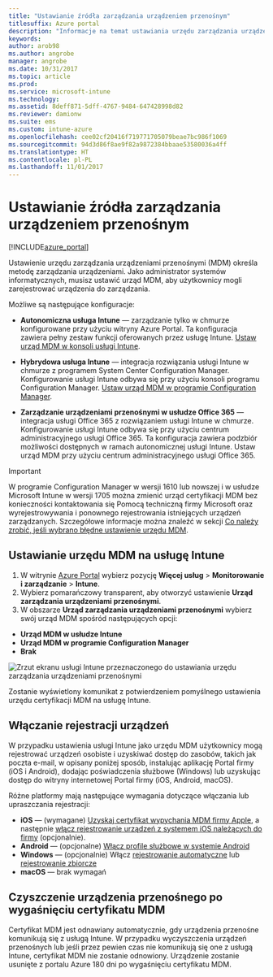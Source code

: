 ```yaml
---
title: "Ustawianie źródła zarządzania urządzeniem przenośnym"
titlesuffix: Azure portal
description: "Informacje na temat ustawiania urzędu zarządzania urządzeniami mobilnymi w usłudze Intune. \""
keywords: 
author: arob98
ms.author: angrobe
manager: angrobe
ms.date: 10/31/2017
ms.topic: article
ms.prod: 
ms.service: microsoft-intune
ms.technology: 
ms.assetid: 8deff871-5dff-4767-9484-647428998d82
ms.reviewer: damionw
ms.suite: ems
ms.custom: intune-azure
ms.openlocfilehash: cee02cf20416f719771705079beae7bc986f1069
ms.sourcegitcommit: 94d3d86f8ae9f82a9872384bbaae53580036a4ff
ms.translationtype: HT
ms.contentlocale: pl-PL
ms.lasthandoff: 11/01/2017
---
```

# <a name="set-the-mobile-device-management-authority"></a>Ustawianie źródła zarządzania urządzeniem przenośnym

[!INCLUDE[azure_portal](./includes/azure_portal.md)]

Ustawienie urzędu zarządzania urządzeniami przenośnymi (MDM) określa metodę zarządzania urządzeniami. Jako administrator systemów informatycznych, musisz ustawić urząd MDM, aby użytkownicy mogli zarejestrować urządzenia do zarządzania.

Możliwe są następujące konfiguracje:

- **Autonomiczna usługa Intune** — zarządzanie tylko w chmurze konfigurowane przy użyciu witryny Azure Portal. Ta konfiguracja zawiera pełny zestaw funkcji oferowanych przez usługę Intune. [Ustaw urząd MDM w konsoli usługi Intune](#set-mdm-authority-to-intune).

- **Hybrydowa usługa Intune** — integracja rozwiązania usługi Intune w chmurze z programem System Center Configuration Manager. Konfigurowanie usługi Intune odbywa się przy użyciu konsoli programu Configuration Manager. [Ustaw urząd MDM w programie Configuration Manager](https://docs.microsoft.com/sccm/mdm/deploy-use/configure-intune-subscription).

- **Zarządzanie urządzeniami przenośnymi w usłudze Office 365** — integracja usługi Office 365 z rozwiązaniem usługi Intune w chmurze. Konfigurowanie usługi Intune odbywa się przy użyciu centrum administracyjnego usługi Office 365. Ta konfiguracja zawiera podzbiór możliwości dostępnych w ramach autonomicznej usługi Intune. Ustaw urząd MDM przy użyciu centrum administracyjnego usługi Office 365.

>[!IMPORTANT]    
W programie Configuration Manager w wersji 1610 lub nowszej i w usłudze Microsoft Intune w wersji 1705 można zmienić urząd certyfikacji MDM bez konieczności kontaktowania się Pomocą techniczną firmy Microsoft oraz wyrejestrowywania i ponownego rejestrowania istniejących urządzeń zarządzanych. Szczegółowe informacje można znaleźć w sekcji [Co należy zrobić, jeśli wybrano błędne ustawienie urzędu MDM](/intune-classic/deploy-use/prerequisites-for-enrollment#what-to-do-if-you-choose-the-wrong-mdm-authority-setting).

## <a name="set-mdm-authority-to-intune"></a>Ustawianie urzędu MDM na usługę Intune

1. W witrynie [Azure Portal](https://portal.azure.com) wybierz pozycję **Więcej usług** > **Monitorowanie i zarządzanie** > **Intune**.
2. Wybierz pomarańczowy transparent, aby otworzyć ustawienie **Urząd zarządzania urządzeniami przenośnymi**.
3. W obszarze **Urząd zarządzania urządzeniami przenośnymi** wybierz swój urząd MDM spośród następujących opcji:
  - **Urząd MDM w usłudze Intune**
  - **Urząd MDM w programie Configuration Manager**
  - **Brak**

  ![Zrzut ekranu usługi Intune przeznaczonego do ustawiania urzędu zarządzania urządzeniami przenośnymi](media/set-mdm-auth.png)

  Zostanie wyświetlony komunikat z potwierdzeniem pomyślnego ustawienia urzędu certyfikacji MDM na usługę Intune.

## <a name="enable-device-enrollment"></a>Włączanie rejestracji urządzeń

W przypadku ustawienia usługi Intune jako urzędu MDM użytkownicy mogą rejestrować urządzeń osobiste i uzyskiwać dostęp do zasobów, takich jak poczta e-mail, w opisany poniżej sposób, instalując aplikację Portal firmy (iOS i Android), dodając poświadczenia służbowe (Windows) lub uzyskując dostęp do witryny internetowej Portal firmy (iOS, Android, macOS).

Różne platformy mają następujące wymagania dotyczące włączania lub upraszczania rejestracji:
- **iOS** — (wymagane) [Uzyskaj certyfikat wypychania MDM firmy Apple](apple-mdm-push-certificate-get.md), a następnie [włącz rejestrowanie urządzeń z systemem iOS należących do firmy](ios-enroll.md) (opcjonalnie).
- **Android** — (opcjonalne) [Włącz profile służbowe w systemie Android](android-enroll.md)
- **Windows** — (opcjonalnie) Włącz [rejestrowanie automatyczne](windows-enroll.md) lub [rejestrowanie zbiorcze](windows-bulk-enroll.md)
- **macOS** — brak wymagań


## <a name="mobile-device-cleanup-after-mdm-certificate-expiration"></a>Czyszczenie urządzenia przenośnego po wygaśnięciu certyfikatu MDM

Certyfikat MDM jest odnawiany automatycznie, gdy urządzenia przenośne komunikują się z usługą Intune. W przypadku wyczyszczenia urządzeń przenośnych lub jeśli przez pewien czas nie komunikują się one z usługą Intune, certyfikat MDM nie zostanie odnowiony. Urządzenie zostanie usunięte z portalu Azure 180 dni po wygaśnięciu certyfikatu MDM.
